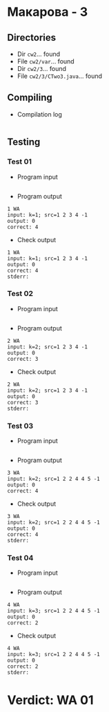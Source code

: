 # Макарова - 3
## Directories
- Dir `cw2`... found
- File `cw2/var`... found
- Dir `cw2/3`... found
- File `cw2/3/CTwo3.java`... found
## Compiling
- Compilation log
```

```
## Testing
### Test 01
- Program input
```

```
- Program output
```
1 WA
input: k=1; src=1 2 3 4 -1
output: 0
correct: 4

```
- Check output
```
1 WA
input: k=1; src=1 2 3 4 -1
output: 0
correct: 4
stderr:

```
### Test 02
- Program input
```

```
- Program output
```
2 WA
input: k=2; src=1 2 3 4 -1
output: 0
correct: 3

```
- Check output
```
2 WA
input: k=2; src=1 2 3 4 -1
output: 0
correct: 3
stderr:

```
### Test 03
- Program input
```

```
- Program output
```
3 WA
input: k=2; src=1 2 2 4 4 5 -1
output: 0
correct: 4

```
- Check output
```
3 WA
input: k=2; src=1 2 2 4 4 5 -1
output: 0
correct: 4
stderr:

```
### Test 04
- Program input
```

```
- Program output
```
4 WA
input: k=3; src=1 2 2 4 4 5 -1
output: 0
correct: 2

```
- Check output
```
4 WA
input: k=3; src=1 2 2 4 4 5 -1
output: 0
correct: 2
stderr:

```
# Verdict: WA 01
